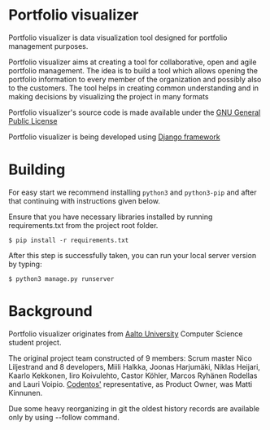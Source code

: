 # Portfolio visualizer

Portfolio visualizer is data visualization tool designed for portfolio management purposes.

Portfolio visualizer aims at creating a tool for collaborative, open and agile portfolio management. The idea is to build a tool which allows opening the portfolio information to every member of the organization and possibly also to the	customers. The tool helps in creating common understanding and in making decisions by visualizing the project in many formats

Portfolio visualizer's source code is made available under the [GNU General Public License]

Portfolio visualizer is being developed using [Django framework]

# Building
For easy start we recommend installing `python3` and `python3-pip` and after that continuing with instructions given below.

Ensure that you have necessary libraries installed by running requirements.txt from the project root folder.
```
$ pip install -r requirements.txt
```
After this step is successfully taken, you can run your local server version by typing:
```
$ python3 manage.py runserver
```

# Background
Portfolio visualizer originates from [Aalto University] Computer Science student project.

The original project team constructed of 9 members: Scrum master Nico Liljestrand and 8 developers, Miili Halkka, Joonas Harjumäki, Niklas Heijari, Kaarlo Kekkonen, Iiro Koivulehto, Castor Köhler, Marcos Ryhänen Rodellas and Lauri Voipio. [Codentos'] representative, as Product Owner, was Matti Kinnunen.

Due some heavy reorganizing in git the oldest history records are available only by using --follow command.

[Aalto University]: <http://www.aalto.fi/en/>
[Codentos']: <http://www.codento.fi/>
[Django framework]: <https://www.djangoproject.com/>
[GNU General Public License]: <https://www.gnu.org/licenses/gpl-3.0.html>
